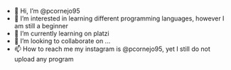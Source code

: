 - 👋 Hi, I’m @pcornejo95
- 👀 I’m interested in learning different programming languages, however I am still a beginner
- 🌱 I’m currently learning on platzi
- 💞️ I’m looking to collaborate on ...
- 📫 How to reach me my instagram is @pcornejo95, yet I still do not upload any program

<!---
pcornejo95/pcornejo95 is a ✨ special ✨ repository because its `README.md` (this file) appears on your GitHub profile.
You can click the Preview link to take a look at your changes.
--->
